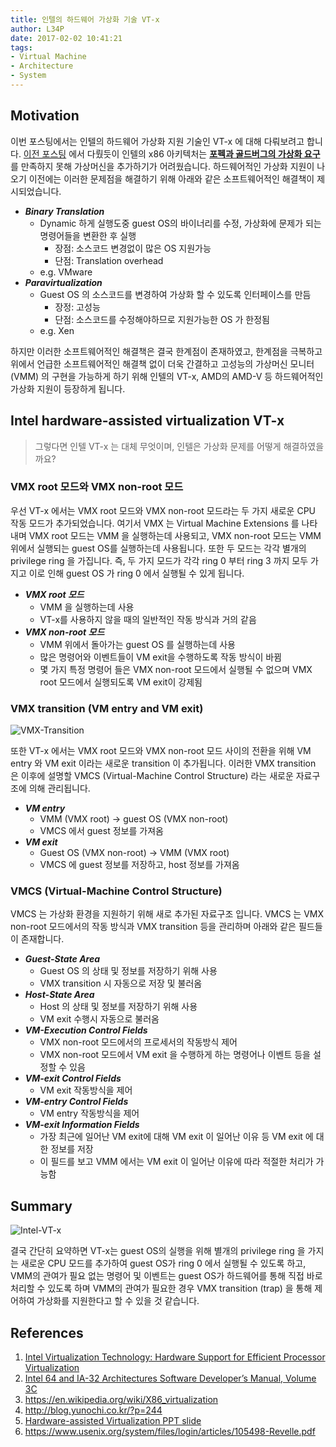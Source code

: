 ```yaml
---
title: 인텔의 하드웨어 가상화 기술 VT-x
author: L34P
date: 2017-02-02 10:41:21
tags:
- Virtual Machine
- Architecture
- System
---
```


## Motivation
이번 포스팅에서는 인텔의 하드웨어 가상화 지원 기술인 VT-x 에 대해 다뤄보려고 합니다. [이전 포스팅](/blog/2017/01/05/What-is-virtualizable-ISA/) 에서 다뤘듯이 인텔의 x86 아키텍처는 [**포펙과 골드버그의 가상화 요구**](https://en.wikipedia.org/wiki/Popek_and_Goldberg_virtualization_requirements)를 만족하지 못해 가상머신을 추가하기가 어려웠습니다. 하드웨어적인 가상화 지원이 나오기 이전에는 이러한 문제점을 해결하기 위해 아래와 같은 소프트웨어적인 해결책이 제시되었습니다.  

<!-- more -->
  
- ***Binary Translation***
  - Dynamic 하게 실행도중 guest OS의 바이너리를 수정, 가상화에 문제가 되는 명령어들을 변환한 후 실행
    - 장점: 소스코드 변경없이 많은 OS 지원가능
    - 단점: Translation overhead
  - e.g. VMware
- ***Paravirtualization***
  - Guest OS 의 소스코드를 변경하여 가상화 할 수 있도록 인터페이스를 만듬
    - 장정: 고성능
    - 단점: 소스코드를 수정해야하므로 지원가능한 OS 가 한정됨
  - e.g. Xen
  
하지만 이러한 소프트웨어적인 해결책은 결국 한계점이 존재하였고, 한계점을 극복하고 위에서 언급한 소프트웨어적인 해결책 없이 더욱 간결하고 고성능의 가상머신 모니터 (VMM) 의 구현을 가능하게 하기 위해 인텔의 VT-x, AMD의 AMD-V 등 하드웨어적인 가상화 지원이 등장하게 됩니다.
  
## Intel hardware-assisted virtualization VT-x
> 그렇다면 인텔 VT-x 는 대체 무엇이며,  인텔은 가상화 문제를 어떻게 해결하였을까요?

### VMX root 모드와 VMX non-root 모드
우선 VT-x 에서는 VMX root 모드와 VMX non-root 모드라는 두 가지 새로운 CPU 작동 모드가 추가되었습니다. 여기서 VMX 는 Virtual Machine Extensions 를 나타내며 VMX root 모드는 VMM 을 실행하는데 사용되고, VMX non-root 모드는 VMM 위에서 실행되는 guest OS를 실행하는데 사용됩니다. 또한 두 모드는 각각 별개의 privilege ring 을 가집니다. 즉, 두 가지 모드가 각각 ring 0 부터 ring 3 까지 모두 가지고 이로 인해 guest OS 가 ring 0 에서 실행될 수 있게 됩니다.
  
  - ***VMX root 모드***
    - VMM 을 실행하는데 사용   
    - VT-x를 사용하지 않을 때의 일반적인 작동 방식과 거의 같음  
  - ***VMX non-root 모드***
    - VMM 위에서 돌아가는 guest OS 를 실행하는데 사용  
    - 많은 명령어와 이벤트들이 VM exit을 수행하도록 작동 방식이 바뀜  
    - 몇 가지 특정 명령어 들은 VMX non-root 모드에서 실행될 수 없으며 VMX root 모드에서 실행되도록 VM exit이 강제됨  
  
### VMX transition (VM entry and VM exit)
![VMX-Transition](/blog/img/VMM-LifeCycle.png "출처: Intel 64 and IA-32 Architectures Software Developer’s Manual, Volume 3C")

또한 VT-x 에서는 VMX root 모드와 VMX non-root 모드 사이의 전환을 위해 VM entry 와 VM exit 이라는 새로운 transition 이 추가됩니다. 이러한 VMX transition 은 이후에 설명할 VMCS (Virtual-Machine Control Structure) 라는 새로운 자료구조에 의해 관리됩니다.  
  
  - ***VM entry***
    - VMM (VMX root) -> guest OS (VMX non-root)
    - VMCS 에서 guest 정보를 가져옴
  - ***VM exit***
    - Guest OS (VMX non-root) -> VMM (VMX root)
    - VMCS 에 guest 정보를 저장하고, host 정보를 가져옴

### VMCS (Virtual-Machine Control Structure)
VMCS 는 가상화 환경을 지원하기 위해 새로 추가된 자료구조 입니다. VMCS 는 VMX non-root 모드에서의 작동 방식과 VMX transition 등을 관리하며 아래와 같은 필드들이 존재합니다.

  - ***Guest-State Area***
    - Guest OS 의 상태 및 정보를 저장하기 위해 사용
    - VMX transition 시 자동으로 저장 및 불러옴
  - ***Host-State Area***
    - Host 의 상태 및 정보를 저장하기 위해 사용
    - VM exit 수행시 자동으로 불러옴
  - ***VM-Execution Control Fields***
    - VMX non-root 모드에서의 프로세서의 작동방식 제어
    - VMX non-root 모드에서 VM exit 을 수행하게 하는 명령어나 이벤트 등을 설정할 수 있음
  - ***VM-exit Control Fields***
    - VM exit 작동방식을 제어
  - ***VM-entry Control Fields***
    - VM entry 작동방식을 제어
  - ***VM-exit Information Fields***
    - 가장 최근에 일어난 VM exit에 대해 VM exit 이 일어난 이유 등 VM exit 에 대한 정보를 저장
    - 이 필드를 보고 VMM 에서는 VM exit 이 일어난 이유에 따라 적절한 처리가 가능함
    
## Summary
![Intel-VT-x](/blog/img/Intel_VT-x.png)

결국 간단히 요약하면 VT-x는 guest OS의 실행을 위해 별개의 privilege ring 을 가지는 새로운 CPU 모드를 추가하여 guest OS가 ring 0 에서 실행될 수 있도록 하고, VMM의 관여가 필요 없는 명령어 및 이벤트는 guest OS가 하드웨어를 통해 직접 바로 처리할 수 있도록 하며 VMM의 관여가 필요한 경우 VMX transition (trap) 을 통해 제어하여 가상화를 지원한다고 할 수 있을 것 같습니다.
  
## References
1. [Intel Virtualization Technology: Hardware Support for Efficient Processor Virtualization](http://www.intel.com/content/dam/www/public/us/en/documents/research/2006-vol10-iss-3-intel-technology-journal.pdf)
2. [Intel 64 and IA-32 Architectures Software Developer’s Manual, Volume 3C](http://www.intel.com/content/dam/www/public/us/en/documents/manuals/64-ia-32-architectures-software-developer-vol-3c-part-3-manual.pdf)
3. https://en.wikipedia.org/wiki/X86_virtualization
4. http://blog.yunochi.co.kr/?p=244
5. [Hardware-assisted Virtualization PPT slide](https://www.google.co.kr/url?sa=t&rct=j&q=&esrc=s&source=web&cd=1&ved=0ahUKEwj9h6zB0vHRAhVLJZQKHYMwD4QQFggfMAA&url=http%3A%2F%2Fwww.cs.cmu.edu%2F~412%2Flectures%2FL04_VTx.pptx&usg=AFQjCNHPMFD0TVO3SCifzkvq4q7R406lNw&sig2=fI_9nF_HYh19zeg4XKwTVQ&bvm=bv.146073913,d.dGo&cad=rja)
6. https://www.usenix.org/system/files/login/articles/105498-Revelle.pdf 
